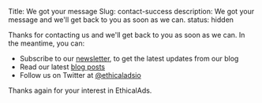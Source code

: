 Title: We got your message
Slug: contact-success
description: We got your message and we'll get back to you as soon as we can.
status: hidden

Thanks for contacting us and we'll get back to you as soon as we can.
In the meantime, you can:

* Subscribe to our [newsletter](#newsletter), to get the latest updates from our blog
* Read our latest [blog posts](https://www.ethicalads.io/blog/)
* Follow us on Twitter at [@ethicaladsio](https://twitter.com/ethicaladsio)

Thanks again for your interest in EthicalAds.
